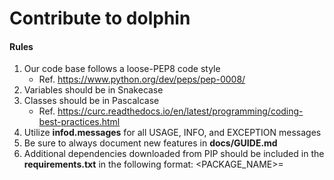 # Contribute to dolphin

#### Rules

1. Our code base follows a loose-PEP8 code style 
   - Ref. https://www.python.org/dev/peps/pep-0008/
2. Variables should be in Snakecase
3. Classes should be in Pascalcase
   - Ref. https://curc.readthedocs.io/en/latest/programming/coding-best-practices.html
4. Utilize **infod.messages** for all USAGE, INFO, and EXCEPTION messages
5. Be sure to always document new features in **docs/GUIDE.md**
6. Additional dependencies downloaded from PIP should be included in the **requirements.txt** in the following format: <PACKAGE_NAME>=<VERSION>